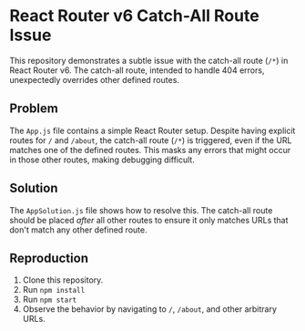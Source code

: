 # React Router v6 Catch-All Route Issue

This repository demonstrates a subtle issue with the catch-all route (`/*`) in React Router v6.  The catch-all route, intended to handle 404 errors, unexpectedly overrides other defined routes.

## Problem

The `App.js` file contains a simple React Router setup. Despite having explicit routes for `/` and `/about`, the catch-all route (`/*`) is triggered, even if the URL matches one of the defined routes. This masks any errors that might occur in those other routes, making debugging difficult.

## Solution

The `AppSolution.js` file shows how to resolve this.  The catch-all route should be placed *after* all other routes to ensure it only matches URLs that don't match any other defined route.

## Reproduction

1. Clone this repository.
2. Run `npm install`
3. Run `npm start`
4. Observe the behavior by navigating to `/`, `/about`, and other arbitrary URLs.